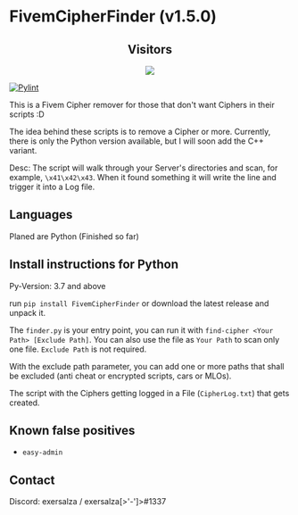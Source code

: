 # FivemCipherFinder (v1.5.0)
<div align="center">
  <h2> Visitors </h2>
<img src="https://profile-counter.glitch.me/FivemCipherFinder/count.svg" />
</div>

[![Pylint](https://github.com/exersalza/FivemCipherFinder/actions/workflows/pylint.yml/badge.svg)](https://github.com/exersalza/FivemCipherFinder/actions/workflows/pylint.yml)

This is a Fivem Cipher remover for those that don't want Ciphers in their scripts :D

The idea behind these scripts is to remove a Cipher or more. Currently, there is only the Python version available, but I will soon add the C++ variant.

Desc:
The script will walk through your Server's directories and scan, for example, `\x41\x42\x43`. When it found something it will write the line and trigger it into a Log file.

## Languages 
Planed are Python (Finished so far)


## Install instructions for Python
Py-Version: 3.7 and above

run `pip install FivemCipherFinder` or download the latest release and unpack it.

The `finder.py` is your entry point, you can run it with `find-cipher <Your Path> [Exclude Path]`. 
You can also use the file as `Your Path` to scan only one file. `Exclude Path` is not required.

With the exclude path parameter, you can add one or more paths that shall be excluded (anti cheat or encrypted scripts, cars or MLOs).

The script with the Ciphers getting logged in a File (`CipherLog.txt`) that gets created.

## Known false positives
- `easy-admin`

## Contact
Discord: exersalza / exersalza[>'-']>#1337
